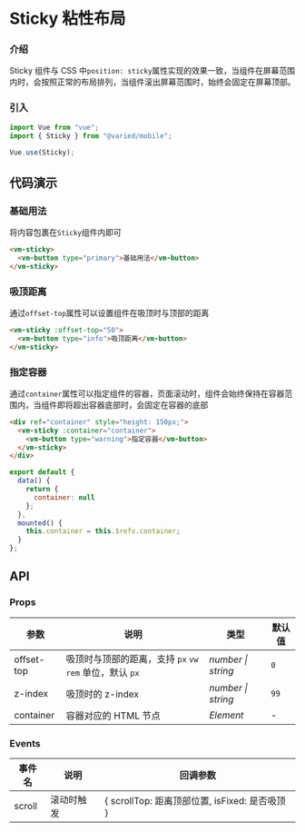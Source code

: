 # Sticky 粘性布局

### 介绍

Sticky 组件与 CSS 中`position: sticky`属性实现的效果一致，当组件在屏幕范围内时，会按照正常的布局排列，当组件滚出屏幕范围时，始终会固定在屏幕顶部。

### 引入

```js
import Vue from "vue";
import { Sticky } from "@varied/mobile";

Vue.use(Sticky);
```

## 代码演示

### 基础用法

将内容包裹在`Sticky`组件内即可

```html
<vm-sticky>
  <vm-button type="primary">基础用法</vm-button>
</vm-sticky>
```

### 吸顶距离

通过`offset-top`属性可以设置组件在吸顶时与顶部的距离

```html
<vm-sticky :offset-top="50">
  <vm-button type="info">吸顶距离</vm-button>
</vm-sticky>
```

### 指定容器

通过`container`属性可以指定组件的容器，页面滚动时，组件会始终保持在容器范围内，当组件即将超出容器底部时，会固定在容器的底部

```html
<div ref="container" style="height: 150px;">
  <vm-sticky :container="container">
    <vm-button type="warning">指定容器</vm-button>
  </vm-sticky>
</div>
```

```js
export default {
  data() {
    return {
      container: null
    };
  },
  mounted() {
    this.container = this.$refs.container;
  }
};
```

## API

### Props

| 参数       | 说明                                                     | 类型               | 默认值 |
| ---------- | -------------------------------------------------------- | ------------------ | ------ |
| offset-top | 吸顶时与顶部的距离，支持 `px` `vw` `rem` 单位，默认 `px` | _number \| string_ | `0`    |
| z-index    | 吸顶时的 z-index                                         | _number \| string_ | `99`   |
| container  | 容器对应的 HTML 节点                                     | _Element_          | -      |

### Events

| 事件名 | 说明       | 回调参数                                       |
| ------ | ---------- | ---------------------------------------------- |
| scroll | 滚动时触发 | { scrollTop: 距离顶部位置, isFixed: 是否吸顶 } |
